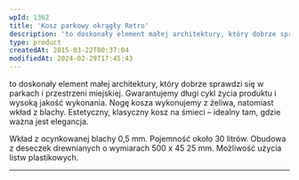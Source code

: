 ```yaml
---
wpId: 1362
title: 'Kosz parkowy okrągły Retro'
description: 'to doskonały element małej architektury, który dobrze sprawdzi się w parkach i przestrzeni miejskiej. Gwarantujemy długi cykl życia produktu i wysoką jakość wykonania. Nogę kosza wykonujemy z żeliwa, natomiast wkład z blachy. Estetyczny, klasyczny kosz na śmieci – idealny tam, gdzie ważna jest elegancja. Wkład z ocynkowanej blachy 0,5 mm. Pojemność około 30 litrów. Obudowa ...'
type: product
createdAt: 2015-03-22T00:37:04
modifiedAt: 2024-02-29T17:45:43
---
```



to doskonały element małej architektury, który dobrze sprawdzi się w parkach i przestrzeni miejskiej. Gwarantujemy długi cykl życia produktu i wysoką jakość wykonania. Nogę kosza wykonujemy z żeliwa, natomiast wkład z blachy. Estetyczny, klasyczny kosz na śmieci – idealny tam, gdzie ważna jest elegancja.

Wkład z ocynkowanej blachy 0,5 mm. Pojemność około 30 litrów. Obudowa z deseczek drewnianych o wymiarach 500 x 45 25 mm. Możliwość użycia listw plastikowych.

* * *